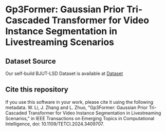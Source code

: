 # Gp3Former: Gaussian Prior Tri-Cascaded Transformer for Video Instance Segmentation in Livestreaming Scenarios

## Dataset Source

Our self-build BJUT-LSD Dataset is available at [Dataset](https://github.com/BJUT-AIVBD/Gp3Former/blob/main/Dataset/dataset.txt)

## Cite this repository
If you use this software in your work, please cite it using the following metadata.
W. Li, J. Zhang and L. Zhuo, "Gp3Former: Gaussian Prior Tri-Cascaded Transformer for Video Instance Segmentation in Livestreaming Scenarios," in IEEE Transactions on Emerging Topics in Computational Intelligence, doi: 10.1109/TETCI.2024.3409707. 
